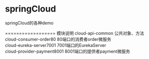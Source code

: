 # springCloud
springCloud的各种demo

==================
模块说明
cloud-api-common				公共对象、方法  
cloud-consumer-order80			80端口的消费者order微服务  
cloud-eureka-server7001			7001端口的EurekaServer  
cloud-provider-payment8001		8001端口的提供者payment微服务  